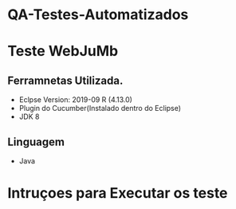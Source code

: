 # QA-Testes-Automatizados




# Teste WebJuMb


## Ferramnetas Utilizada.

 - Eclpse Version: 2019-09 R (4.13.0)
 - Plugin do Cucumber(Instalado dentro do Eclipse)
 - JDK 8


## Linguagem 

 - Java


# Intruçoes para Executar os teste



